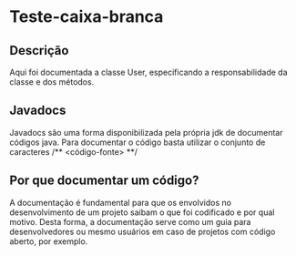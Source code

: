 # Teste-caixa-branca

## Descrição

Aqui foi documentada a classe User, especificando a responsabilidade da classe e dos métodos.

## Javadocs

Javadocs são uma forma disponibilizada pela própria jdk de documentar códigos java. Para documentar o código basta utilizar 
o conjunto de caracteres /** <código-fonte> **/


## Por que documentar um código?

A documentação é fundamental para que os envolvidos no desenvolvimento de um projeto saibam o que foi codificado e por qual motivo.
Desta forma, a documentação serve como um guia para desenvolvedores ou mesmo usuários em caso de projetos com código aberto, por exemplo.